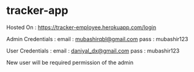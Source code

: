# tracker-app
Hosted On :
https://tracker-employee.herokuapp.com/login

Admin Credentials : 
email : mubashirqbl@gmail.com
pass : mubashir123

User Credentials : 
email : daniyal_dx@gmail.com
pass : mubashir123  

New user will be required permission of the admin
